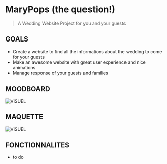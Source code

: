 # MaryPops (the question!)

> A Wedding Website Project for you and your guests

## GOALS

* Create a website to find all the informations about the wedding to come for your guests
* Make an awesome website with great user experience and nice animations
* Manage response of your guests and families

## MOODBOARD

![VISUEL](https://github.com/oliviapycz/MaryPops/raw/master/MOODBOARD.png)

## MAQUETTE

![VISUEL](https://github.com/oliviapycz/MaryPops/raw/master/maquette.png)

## FONCTIONNALITES

* to do